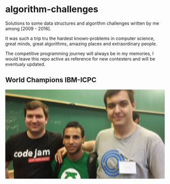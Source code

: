 # algorithm-challenges
Solutions to some data structures and algorithm challenges written by me among [2009 - 2016].

It was such a trip tru the hardest known-problems in computer science, great minds, great algorithms, amazing places
and extraordinary people.

The competitive programming journey will always be in my memories,
I would leave this repo active as reference for new contesters and will be eventualy updated.

World Champions IBM-ICPC
-----------
[![World Champions IBM-ICPC](https://github.com/Tille/algorithm-challenges/raw/master/photos/champions.jpg)](https://raw.githubusercontent.com/Tille/algorithm-challenges/master/photos/champions.jpg)
